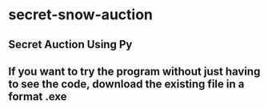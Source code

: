 # secret-snow-auction
## Secret Auction Using Py

## If you want to try the program without just having to see the code, download the existing file in a format  .exe
